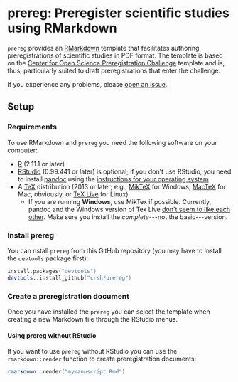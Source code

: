 # prereg: Preregister scientific studies using RMarkdown
`prereg` provides an [RMarkdown](http://rmarkdown.rstudio.com/) template that facilitates authoring preregistrations of scientific studies in PDF format. The template is based on the [Center for Open Science Preregistration Challenge](https://cos.io/prereg/) template and is, thus, particularly suited to draft preregistrations that enter the challenge.

If you experience any problems, please [open an issue](https://github.com/crsh/prereg/issues).

## Setup
### Requirements
To use RMarkdown and `prereg` you need the following software on your computer:

- [R](http://www.r-project.org/) (2.11.1 or later)
- [RStudio](http://www.rstudio.com/) (0.99.441 or later) is optional; if you don't use RStudio, you need to install [pandoc](http://johnmacfarlane.net/pandoc/) using the [instructions for your operating system](https://github.com/rstudio/rmarkdown/blob/master/PANDOC.md)
- A [TeX](http://de.wikipedia.org/wiki/TeX) distribution (2013 or later; e.g., [MikTeX](http://miktex.org/) for Windows, [MacTeX](https://tug.org/mactex/) for Mac, obviously, or [TeX Live](http://www.tug.org/texlive/) for Linux)
  - If you are running **Windows**, use MikTex if possible. Currently, pandoc and the Windows version of Tex Live [don't seem to like each other](https://github.com/rstudio/rmarkdown/issues/6). Make sure you install the *complete*---not the basic---version.

### Install prereg
You can nstall `prereg` from this GitHub repository (you may have to install the `devtools` package first):

```S
install.packages("devtools")
devtools::install_github("crsh/prereg")
```

### Create a preregistration document
Once you have installed the `prereg` you can select the template when creating a new Markdown file through the RStudio menus.

#### Using prereg without RStudio
If you want to use `prereg` without RStudio you can use the `rmarkdown::render` function to create preregistration documents:

```S
rmarkdown::render("mymanuscript.Rmd")
```
